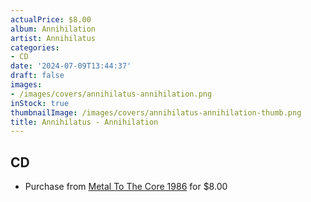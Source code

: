 ```yaml
---
actualPrice: $8.00
album: Annihilation
artist: Annihilatus
categories:
- CD
date: '2024-07-09T13:44:37'
draft: false
images:
- /images/covers/annihilatus-annihilation.png
inStock: true
thumbnailImage: /images/covers/annihilatus-annihilation-thumb.png
title: Annihilatus - Annihilation
---
```


## CD
* Purchase from [Metal To The Core 1986](https://metaltothecore1986.com/shop/annihilatus-annihilation-digipak-cd/) for $8.00
